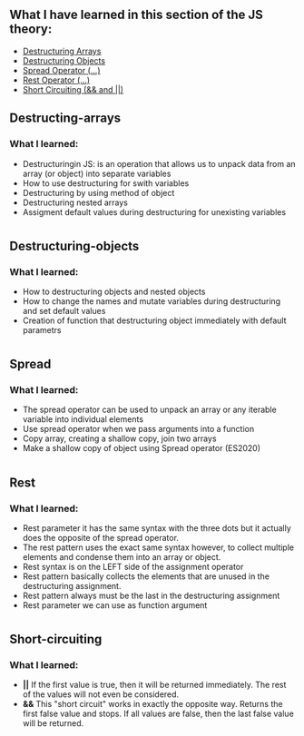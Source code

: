 ## What I have learned in this section of the JS theory:

- [Destructuring Arrays](#destructing-arrays)
- [Destructuring Objects](#destructuring-objects)
- [Spread Operator (...)](#spread)
- [Rest Operator (...)](#rest)
- [Short Circuiting (&& and ||)](#short-circuiting)

## Destructing-arrays

### What I learned:

- Destructuringin JS: is an operation that allows us to unpack data from an array (or object) into separate variables
- How to use destructuring for swith variables
- Destructuring by using method of object
- Destructuring nested arrays
- Assigment default values during destructuring for unexisting variables

#

## Destructuring-objects

### What I learned:

- How to destructuring objects and nested objects
- How to change the names and mutate variables during destructuring and set default values
- Creation of function that destructuring object immediately with default parametrs

#

## Spread

### What I learned:

- The spread operator can be used to unpack an array or any iterable variable into individual elements
- Use spread operator when we pass arguments into a function
- Copy array, creating a shallow copy, join two arrays
- Make a shallow copy of object using Spread operator (ES2020)

#

## Rest

### What I learned:

- Rest parameter it has the same syntax with the three dots but it actually does the opposite of the spread operator.
- The rest pattern uses the exact same syntax however, to collect multiple elements and condense them into an array or object.
- Rest syntax is on the LEFT side of the assignment operator
- Rest pattern basically collects the elements that are unused in the destructuring assignment.
- Rest pattern always must be the last in the destructuring assignment
- Rest parameter we can use as function argument

#

## Short-circuiting

### What I learned:

- **||** If the first value is true, then it will be returned immediately. The rest of the values will not even be considered.
- **&&** This "short circuit" works in exactly the opposite way. Returns the first false value and stops. If all values are false, then the last false value will be returned.
